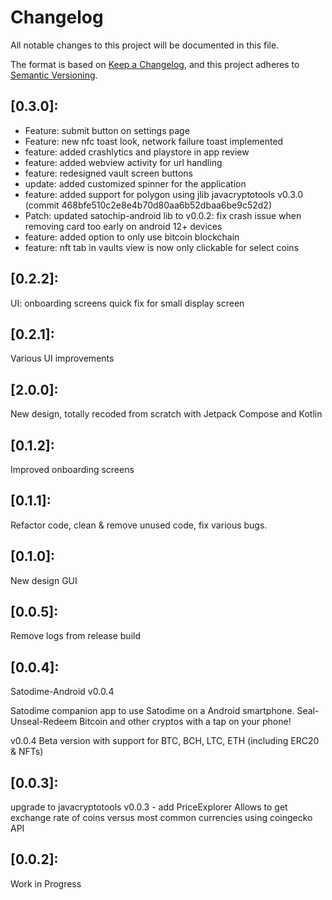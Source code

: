 # Changelog

All notable changes to this project will be documented in this file.

The format is based on [Keep a Changelog](https://keepachangelog.com/en/1.0.0/),
and this project adheres to [Semantic Versioning](https://semver.org/spec/v2.0.0.html).

## [0.3.0]:

* Feature: submit button on settings page
* Feature: new nfc toast look, network failure toast implemented
* feature: added crashlytics and playstore in app review
* feature: added webview activity for url handling
* feature: redesigned vault screen buttons
* update: added customized spinner for the application
* feature: added support for polygon using jlib javacryptotools v0.3.0 (commit 468bfe510c2e8e4b70d80aa6b52dbaa6be9c52d2)
* Patch: updated satochip-android lib to v0.0.2: fix crash issue when removing card too early on android 12+ devices
* feature: added option to only use bitcoin blockchain
* feature: nft tab in vaults view is now only clickable for select coins

## [0.2.2]:
UI: onboarding screens quick fix for small display screen

## [0.2.1]:

Various UI improvements

## [2.0.0]:

New design, totally recoded from scratch with Jetpack Compose and Kotlin

## [0.1.2]:

Improved onboarding screens

## [0.1.1]:

Refactor code, clean & remove unused code, fix various bugs. 

## [0.1.0]: 

New design GUI

## [0.0.5]: 

Remove logs from release build

## [0.0.4]: 

Satodime-Android v0.0.4
    
Satodime companion app to use Satodime on a Android smartphone.
Seal-Unseal-Redeem Bitcoin and other cryptos with a tap on your phone!
    
v0.0.4 Beta version with support for BTC, BCH, LTC, ETH (including ERC20 & NFTs)

## [0.0.3]: 

upgrade to javacryptotools v0.0.3 - add PriceExplorer
Allows to get exchange rate of coins versus most common currencies using coingecko API

## [0.0.2]: 

Work in Progress